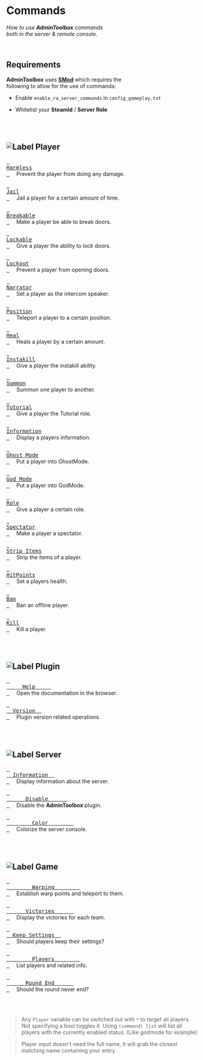 
<a name = 'Top'>

# Commands

*How to use **AdminToolbox** commands* <br>
*both in the server & remote console.*

<br>

## Requirements

**AdminToolbox** uses **[SMod]** which requires the <br>
following to allow for the use of commands:

- Enable `enable_ra_server_commands` in `config_gameplay.txt`

- Whitelist your **SteamId** / **Server Role**

<br>
<br>

## ![Label Player]

[<kbd> <br>Harmless<br> </kbd>][Player Harmless]   
Prevent the player from doing any damage.

[<kbd> <br>Jail<br> </kbd>][Player Jail]   
Jail a player for a certain amount of time.

[<kbd> <br>Breakable<br> </kbd>][Player Break]   
Make a player be able to break doors.

[<kbd> <br>Lockable<br> </kbd>][Player Keys]   
Give a player the ability to lock doors.

[<kbd> <br>Lockout<br> </kbd>][Player Locked]   
Prevent a player from opening doors.

[<kbd> <br>Narrator<br> </kbd>][Player Narrator]   
Set a player as the intercom speaker.

[<kbd> <br>Position<br> </kbd>][Player Position]   
Teleport a player to a certain position.

[<kbd> <br>Heal<br> </kbd>][Player Heal]   
Heals a player by a certain amount.

[<kbd> <br>Instakill<br> </kbd>][Player Instakill]   
Give a player the instakill ability.

[<kbd> <br>Summon<br> </kbd>][Player Summon]   
Summon one player to another.

[<kbd> <br>Tutorial<br> </kbd>][Player Tutorial]   
Give a player the Tutorial role.

[<kbd> <br>Information<br> </kbd>][Player Info]   
Display a players information.

[<kbd> <br>Ghost Mode<br> </kbd>][Player Ghost]   
Put a player into GhostMode.

[<kbd> <br>God Mode<br> </kbd>][Player God]   
Put a player into GodMode.

[<kbd> <br>Role<br> </kbd>][Player Role]   
Give a player a certain role.

[<kbd> <br>Spectator<br> </kbd>][Player Spectator]   
Make a player a spectator.

[<kbd> <br>Strip Items<br> </kbd>][Player Strip]   
Strip the items of a player.

[<kbd> <br>HitPoints<br> </kbd>][Player HitPoints]   
Set a players health.

[<kbd> <br>Ban<br> </kbd>][Player Ban]   
Ban an offline player.

[<kbd> <br>Kill<br> </kbd>][Player Kill]   
Kill a player.

<br>
<br>

## ![Label Plugin]

[<kbd> <br>     Help     <br> </kbd>][Plugin Help]   
Open the documentation in the browser.

[<kbd> <br>  Version  <br> </kbd>][Plugin Version]   
Plugin version related operations.

<br>
<br>

## ![Label Server]

[<kbd> <br>  Information  <br> </kbd>][Server Info]   
Display information about the server.

[<kbd> <br>      Disable      <br> </kbd>][Server Disable]   
Disable the **AdminToolbox** plugin.

[<kbd> <br>        Color        <br> </kbd>][Server Color]   
Colorize the server console.

<br>
<br>

## ![Label Game]

[<kbd> <br>        Warping        <br> </kbd>][Game Warp]   
Establish warp points and teleport to them.

[<kbd> <br>      Victories      <br> </kbd>][Game Victory]   
Display the victories for each team.

[<kbd> <br>  Keep Settings  <br> </kbd>][Game Remember]   
Should players keep their settings?

[<kbd> <br>        Players        <br> </kbd>][Game Players]   
List players and related info.

[<kbd> <br>      Round End      <br> </kbd>][Game End]   
Should the round never end?

<br>
<br>


>Any `Player` variable can be switched out with `*` to target all players. Not specifying a bool toggles it.
>Using `(command) list` will list all players with the currently enabled status. (Like godmode for example)

> Player input doesn't need the full name, it will grab the closest matching name containing your entry

<br>


<!----------------------------------------------------------------------------->

[SMod]: https://github.com/ServerMod/Smod2


<!-------------------------------[ Commands ]---------------------------------->

[Plugin Version]: Commands/Plugin/Version.md
[Plugin Help]: Commands/Plugin/Help.md

[Server Disable]: Commands/Server/Disable.md
[Server Color]: Commands/Server/Color.md
[Server Info]: Commands/Server/Info.md

[Game Remember]: Commands/Game/Remember.md
[Game Players]: Commands/Game/Players.md
[Game Victory]: Commands/Game/Victory.md
[Game Warp]: Commands/Game/Warp.md
[Game End]: Commands/Game/End.md

[Player Spectator]: Commands/Player/Spectator.md
[Player Instakill]: Commands/Player/Instakill.md
[Player HitPoints]: Commands/Player/HitPoints.md
[Player Harmless]: Commands/Player/Harmless.md
[Player Tutorial]: Commands/Player/Tutorial.md
[Player Position]: Commands/Player/Position.md
[Player Narrator]: Commands/Player/Narrator.md
[Player Locked]: Commands/Player/Locked.md
[Player Summon]: Commands/Player/Summon.md
[Player Ghost]: Commands/Player/Ghost.md
[Player Strip]: Commands/Player/Strip.md
[Player Break]: Commands/Player/Break.md
[Player Heal]: Commands/Player/Heal.md
[Player Keys]: Commands/Player/Keys.md
[Player Info]: Commands/Player/Info.md
[Player Jail]: Commands/Player/Jail.md
[Player Role]: Commands/Player/Role.md
[Player Kill]: Commands/Player/Kill.md
[Player God]: Commands/Player/God.md
[Player Ban]: Commands/Player/Ban.md


<!--------------------------------[ Labels ]----------------------------------->

[Label Player]: https://img.shields.io/badge/Player-A9225C?style=for-the-badge&logoColor=white&logo=ActiGraph
[Label Server]: https://img.shields.io/badge/Server-0D597F?style=for-the-badge&logoColor=white&logo=GoogleSearchConsole
[Label Plugin]: https://img.shields.io/badge/Plugin-02303A?style=for-the-badge&logoColor=white&logo=Buffer
[Label Game]: https://img.shields.io/badge/Game-569A31?style=for-the-badge&logoColor=white&logo=SCPFoundation
